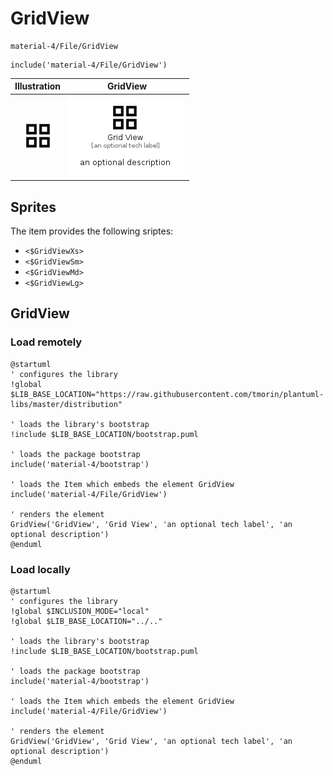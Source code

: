 # GridView


```text
material-4/File/GridView
```

```text
include('material-4/File/GridView')
```



| Illustration | GridView |
| :---: | :---: |
| ![illustration for Illustration](../../material-4/File/GridView.png) | ![illustration for GridView](../../material-4/File/GridView.Local.png) |



## Sprites
The item provides the following sriptes:

- `<$GridViewXs>`
- `<$GridViewSm>`
- `<$GridViewMd>`
- `<$GridViewLg>`





## GridView

### Load remotely
```plantuml
@startuml
' configures the library
!global $LIB_BASE_LOCATION="https://raw.githubusercontent.com/tmorin/plantuml-libs/master/distribution"

' loads the library's bootstrap
!include $LIB_BASE_LOCATION/bootstrap.puml

' loads the package bootstrap
include('material-4/bootstrap')

' loads the Item which embeds the element GridView
include('material-4/File/GridView')

' renders the element
GridView('GridView', 'Grid View', 'an optional tech label', 'an optional description')
@enduml
```

### Load locally
```plantuml
@startuml
' configures the library
!global $INCLUSION_MODE="local"
!global $LIB_BASE_LOCATION="../.."

' loads the library's bootstrap
!include $LIB_BASE_LOCATION/bootstrap.puml

' loads the package bootstrap
include('material-4/bootstrap')

' loads the Item which embeds the element GridView
include('material-4/File/GridView')

' renders the element
GridView('GridView', 'Grid View', 'an optional tech label', 'an optional description')
@enduml
```

